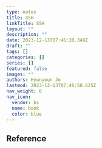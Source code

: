 ```yaml
---
type: notes
title: SSH
linkTitle: SSH
layout: ""
description: ""
date: 2023-12-13T07:46:28.349Z
draft: ""
tags: []
categories: []
series: []
featured: false
images: ""
authors: Hyunyoun Jo
lastmod: 2023-12-13T07:46:50.625Z
nav_weight: 0
nav_icon:
  vendor: bs
  name: book
  color: blue
---
```


## Reference
